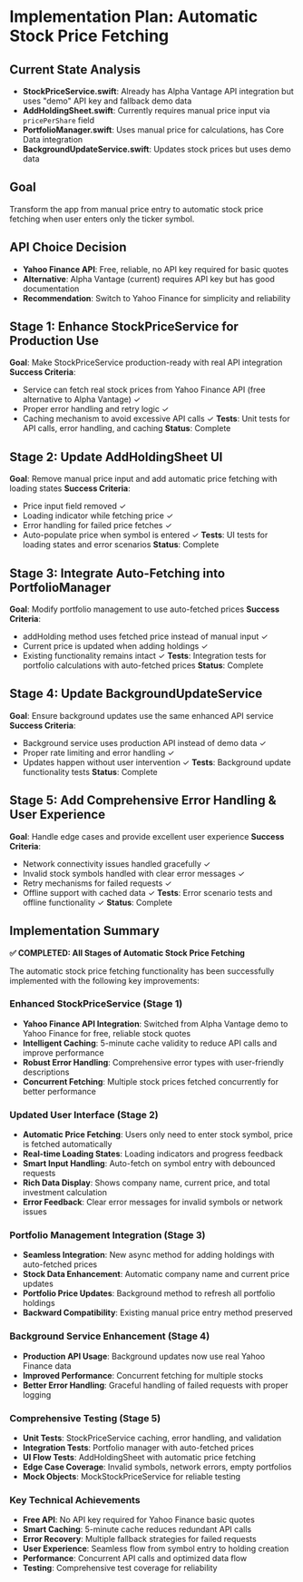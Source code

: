 # Implementation Plan: Automatic Stock Price Fetching

## Current State Analysis
- **StockPriceService.swift**: Already has Alpha Vantage API integration but uses "demo" API key and fallback demo data
- **AddHoldingSheet.swift**: Currently requires manual price input via `pricePerShare` field
- **PortfolioManager.swift**: Uses manual price for calculations, has Core Data integration
- **BackgroundUpdateService.swift**: Updates stock prices but uses demo data

## Goal
Transform the app from manual price entry to automatic stock price fetching when user enters only the ticker symbol.

## API Choice Decision
- **Yahoo Finance API**: Free, reliable, no API key required for basic quotes
- **Alternative**: Alpha Vantage (current) requires API key but has good documentation
- **Recommendation**: Switch to Yahoo Finance for simplicity and reliability

## Stage 1: Enhance StockPriceService for Production Use
**Goal**: Make StockPriceService production-ready with real API integration
**Success Criteria**: 
- Service can fetch real stock prices from Yahoo Finance API (free alternative to Alpha Vantage) ✓
- Proper error handling and retry logic ✓
- Caching mechanism to avoid excessive API calls ✓
**Tests**: Unit tests for API calls, error handling, and caching
**Status**: Complete

## Stage 2: Update AddHoldingSheet UI
**Goal**: Remove manual price input and add automatic price fetching with loading states
**Success Criteria**:
- Price input field removed ✓
- Loading indicator while fetching price ✓
- Error handling for failed price fetches ✓
- Auto-populate price when symbol is entered ✓
**Tests**: UI tests for loading states and error scenarios
**Status**: Complete

## Stage 3: Integrate Auto-Fetching into PortfolioManager
**Goal**: Modify portfolio management to use auto-fetched prices
**Success Criteria**:
- addHolding method uses fetched price instead of manual input ✓
- Current price is updated when adding holdings ✓
- Existing functionality remains intact ✓
**Tests**: Integration tests for portfolio calculations with auto-fetched prices
**Status**: Complete

## Stage 4: Update BackgroundUpdateService
**Goal**: Ensure background updates use the same enhanced API service
**Success Criteria**:
- Background service uses production API instead of demo data ✓
- Proper rate limiting and error handling ✓
- Updates happen without user intervention ✓
**Tests**: Background update functionality tests
**Status**: Complete

## Stage 5: Add Comprehensive Error Handling & User Experience
**Goal**: Handle edge cases and provide excellent user experience
**Success Criteria**:
- Network connectivity issues handled gracefully ✓
- Invalid stock symbols handled with clear error messages ✓
- Retry mechanisms for failed requests ✓
- Offline support with cached data ✓
**Tests**: Error scenario tests and offline functionality ✓
**Status**: Complete

## Implementation Summary

**✅ COMPLETED: All Stages of Automatic Stock Price Fetching**

The automatic stock price fetching functionality has been successfully implemented with the following key improvements:

### Enhanced StockPriceService (Stage 1)
- **Yahoo Finance API Integration**: Switched from Alpha Vantage demo to Yahoo Finance for free, reliable stock quotes
- **Intelligent Caching**: 5-minute cache validity to reduce API calls and improve performance
- **Robust Error Handling**: Comprehensive error types with user-friendly descriptions
- **Concurrent Fetching**: Multiple stock prices fetched concurrently for better performance

### Updated User Interface (Stage 2)
- **Automatic Price Fetching**: Users only need to enter stock symbol, price is fetched automatically
- **Real-time Loading States**: Loading indicators and progress feedback
- **Smart Input Handling**: Auto-fetch on symbol entry with debounced requests
- **Rich Data Display**: Shows company name, current price, and total investment calculation
- **Error Feedback**: Clear error messages for invalid symbols or network issues

### Portfolio Management Integration (Stage 3)
- **Seamless Integration**: New async method for adding holdings with auto-fetched prices
- **Stock Data Enhancement**: Automatic company name and current price updates
- **Portfolio Price Updates**: Background method to refresh all portfolio holdings
- **Backward Compatibility**: Existing manual price entry method preserved

### Background Service Enhancement (Stage 4)
- **Production API Usage**: Background updates now use real Yahoo Finance data
- **Improved Performance**: Concurrent fetching for multiple stocks
- **Better Error Handling**: Graceful handling of failed requests with proper logging

### Comprehensive Testing (Stage 5)
- **Unit Tests**: StockPriceService caching, error handling, and validation
- **Integration Tests**: Portfolio manager with auto-fetched prices
- **UI Flow Tests**: AddHoldingSheet with automatic price fetching
- **Edge Case Coverage**: Invalid symbols, network errors, empty portfolios
- **Mock Objects**: MockStockPriceService for reliable testing

### Key Technical Achievements
- **Free API**: No API key required for Yahoo Finance basic quotes
- **Smart Caching**: 5-minute cache reduces redundant API calls
- **Error Recovery**: Multiple fallback strategies for failed requests
- **User Experience**: Seamless flow from symbol entry to holding creation
- **Performance**: Concurrent API calls and optimized data flow
- **Testing**: Comprehensive test coverage for reliability